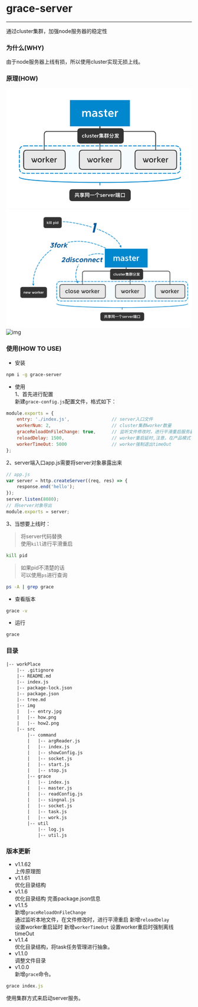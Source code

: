 # grace-server
------
通过cluster集群，加强node服务器的稳定性
### 为什么(WHY)
由于node服务器上线有损，所以使用cluster实现无损上线。
### 原理(HOW)
![img](./img/how.png)
![img](./img/how2.png)
![img](./img/entry.png)
### 使用(HOW TO USE)
- 安装
```bash
npm i -g grace-server
```
- 使用  
1、首先进行配置  
新建`grace-config.js`配置文件，格式如下：
```js
module.exports = {
    entry: './index.js',                // server入口文件
    workerNum: 2,                       // cluster集群worker数量
    graceReloadOnFileChange: true,      // 监听文件修改时，进行平滑重启服务器
    reloadDelay: 1500,                  // worker重启延时,注意，在产品模式下，延时尽量大于1.5s，如果延时过小，会发生worker重启交叉，开发模式可以将性能考虑优先，发生重启交叉的情况不会有很大影响，所以可以设置小于1.5s。
    workerTimeOut: 5000                 // worker强制退出timeOut
};
```
2、server端入口app.js需要将server对象暴露出来
```js
// app.js
var server = http.createServer((req, res) => {
    response.end('hello');
});
server.listen(8080);
// 将server对象导出
module.exports = server;

```
3、当想要上线时：
>将server代码替换  
>使用`kill`进行平滑重启
```bash
kill pid
```
>如果pid不清楚的话  
>可以使用`ps`进行查询
```bash
ps -A | grep grace
```

- 查看版本
```bash
grace -v
```
- 运行
```bash
grace
```
### 目录
```
|-- workPlace
    |-- .gitignore
    |-- README.md
    |-- index.js
    |-- package-lock.json
    |-- package.json
    |-- tree.md
    |-- img
    |   |-- entry.jpg
    |   |-- how.png
    |   |-- how2.png
    |-- src
        |-- command
        |   |-- argReader.js
        |   |-- index.js
        |   |-- showConfig.js
        |   |-- socket.js
        |   |-- start.js
        |   |-- stop.js
        |-- grace
        |   |-- index.js
        |   |-- master.js
        |   |-- readConfig.js
        |   |-- singnal.js
        |   |-- socket.js
        |   |-- task.js
        |   |-- work.js
        |-- util
            |-- log.js
            |-- util.js
```

### 版本更新
- v1.1.62  
上传原理图
- v1.1.61  
优化目录结构
- v1.1.6  
优化目录结构
完善package.json信息
- v1.1.5  
新增`graceReloadOnFileChange`  
通过监听本地文件，在文件修改时，进行平滑重启
新增`reloadDelay`  
设置worker重启延时
新增`workerTimeOut`
设置worker重启时强制离线timeOut
- v1.1.4  
优化目录结构，将task任务管理进行抽象。
- v1.1.0  
调整文件目录
- v1.0.0  
新增`grace`命令。
```js
grace index.js
```
使用集群方式来启动server服务。